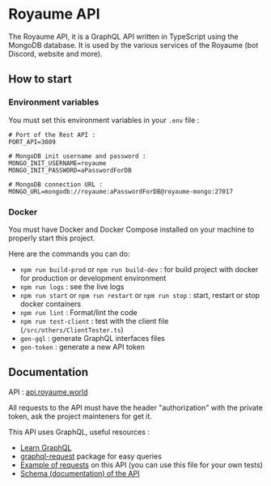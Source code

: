 # Royaume API
The Royaume API, it is a GraphQL API written in TypeScript using the MongoDB database. It is used by the various services of the Royaume (bot Discord, website and more).

## How to start 
### Environment variables
You must set this environment variables in your ``.env`` file :
```
# Port of the Rest API :
PORT_API=3009

# MongoDB init username and password :
MONGO_INIT_USERNAME=royaume
MONGO_INIT_PASSWORD=aPasswordForDB

# MongoDB connection URL :
MONGO_URL=mongodb://royaume:aPasswordForDB@royaume-mongo:27017
```

### Docker
You must have Docker and Docker Compose installed on your machine to properly start this project.

Here are the commands you can do:
- ``npm run build-prod`` or ``npm run build-dev`` : for build project with docker for production or development environment
- ``npm run logs`` : see the live logs
- ``npm run start`` or ``npm run restart`` or ``npm run stop`` : start, restart or stop docker containers 
- ``npm run lint`` : Format/lint the code
- ``npm run test-client`` : test with the client file (``/src/others/ClientTester.ts``)
- ``gen-gql`` : generate GraphQL interfaces files
- ``gen-token`` : generate a new API token

## Documentation 
API : [api.royaume.world](https://api.royaume.world)

All requests to the API must have the header "authorization" with the private token, ask the project mainteners for get it.

This API uses GraphQL, useful resources :
- [Learn GraphQL](https://graphql.org/learn/)
- [graphql-request](https://www.npmjs.com/package/graphql-request) package for easy queries
- [Example of requests](./src/others/ClientTester.ts) on this API (you can use this file for your own tests)
- [Schema (documentation) of the API](./resources/graphql/Schema.gql)